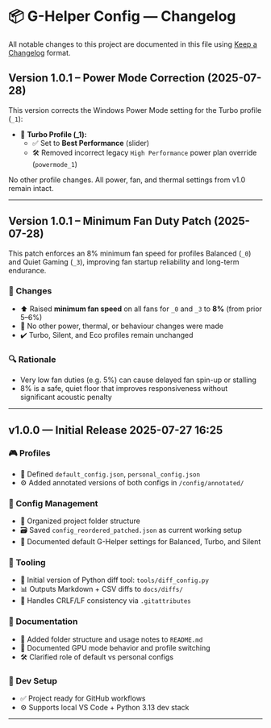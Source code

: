 # 📦 G-Helper Config — Changelog

All notable changes to this project are documented in this file using [Keep a Changelog](https://keepachangelog.com/en/1.0.0/) format.

## Version 1.0.1 – Power Mode Correction (2025-07-28)

This version corrects the Windows Power Mode setting for the Turbo profile (`_1`):

- 🔧 **Turbo Profile (_1):**
  - ✅ Set to **Best Performance** (slider)
  - 🛠️ Removed incorrect legacy `High Performance` power plan override (`powermode_1`)

No other profile changes. All power, fan, and thermal settings from v1.0 remain intact.

---

## Version 1.0.1 – Minimum Fan Duty Patch (2025-07-28)

This patch enforces an 8% minimum fan speed for profiles Balanced (`_0`) and Quiet Gaming (`_3`), improving fan startup reliability and long-term endurance.

### 🔧 Changes
- ⬆️ Raised **minimum fan speed** on all fans for `_0` and `_3` to **8%** (from prior 5–6%)
- 🚫 No other power, thermal, or behaviour changes were made
- ✔️ Turbo, Silent, and Eco profiles remain unchanged

### 🔍 Rationale
- Very low fan duties (e.g. 5%) can cause delayed fan spin-up or stalling
- 8% is a safe, quiet floor that improves responsiveness without significant acoustic penalty

---

## v1.0.0 — Initial Release 2025-07-27 16:25

### 🎮 Profiles
- 🧩 Defined `default_config.json`, `personal_config.json`
- ⚙️ Added annotated versions of both configs in `/config/annotated/`

### 🔧 Config Management
- 📁 Organized project folder structure
- 🗃️ Saved `config_reordered_patched.json` as current working setup
- 🧠 Documented default G-Helper settings for Balanced, Turbo, and Silent

### 🧰 Tooling
- 🧮 Initial version of Python diff tool: `tools/diff_config.py`
- 📊 Outputs Markdown + CSV diffs to `docs/diffs/`
- 🔧 Handles CRLF/LF consistency via `.gitattributes`

### 📘 Documentation
- 📁 Added folder structure and usage notes to `README.md`
- 🧠 Documented GPU mode behavior and profile switching
- 🛠 Clarified role of default vs personal configs

### 🧪 Dev Setup
- ✅ Project ready for GitHub workflows
- ⚙️ Supports local VS Code + Python 3.13 dev stack

---
